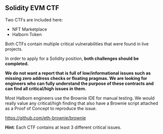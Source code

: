 ## Solidity EVM CTF

Two CTFs are included here:

- NFT Marketplace
- Halborn Token

Both CTFs contain multiple critical vulnerabilities that were found in live projects. 

In order to apply for a Solidity position, **both challenges should be completed.**

**We do not want a report that is full of low/informational issues such as missing zero address checks or floating pragmas.
We are looking for engineers who can fully understand the purpose of these contracts and can find all critical/high issues in them.**

Most Halborn engineers use the Brownie IDE for manual testing. We would really value any critical/high finding that also have a Brownie script attached as a Proof of Concept to reproduce the issue.

https://github.com/eth-brownie/brownie

**Hint**: Each CTF contains at least 3 different critical issues.
